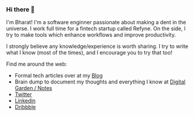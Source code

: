 ### Hi there 👋

I'm Bharat! I'm a software enginner passionate about making a dent in the universe. I work full time for a fintech startup called Refyne. On the side, I try to make tools which enhance workflows and improve productivity.

I strongly believe any knowledge/experience is worth sharing. I try to write what I know (most of the times), and I encourage you to try that too!

Find me around the web:
- Formal tech articles over at my [Blog](https://bharatkalluri.com)
- Brain dump to document my thoughts and everything I know at [Digital Garden / Notes](https://notes.bharatkalluri.com)
- [Twitter](https://twitter.com/bharatkalluri)
- [Linkedin](https://www.linkedin.com/in/bharatkalluri/)
- [Dribbble](https://dribbble.com/BharatKalluri)
